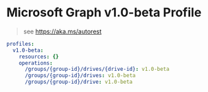 # Microsoft Graph v1.0-beta Profile

> see https://aka.ms/autorest

``` yaml
profiles:
  v1.0-beta:
    resources: {}
    operations:
      /groups/{group-id}/drives/{drive-id}: v1.0-beta
      /groups/{group-id}/drives: v1.0-beta
      /groups/{group-id}/drive: v1.0-beta

```

